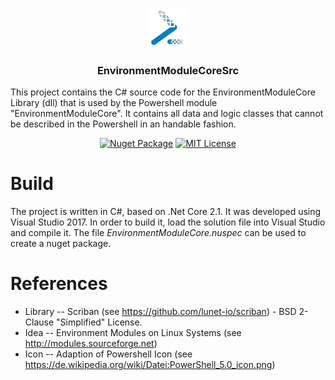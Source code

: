 <p align="center">
  <img src="https://github.com/MarcusWalther/EnvironmentModuleCoreSrc/blob/master/Icon.png?raw=true" height="64">
  <h3 align="center">EnvironmentModuleCoreSrc</h3>
  <p align="left">This project contains the C# source code for the EnvironmentModuleCore Library (dll) that is used by the Powershell module "EnvironmentModuleCore". It contains all data and logic classes that cannot be described in the Powershell in an handable fashion.<p>
  <p align="center"><a href="https://www.nuget.org/packages/EnvironmentModuleCore/"><img src="https://img.shields.io/nuget/v/EnvironmentModuleCore.svg" alt="Nuget Package"></a> <a href="https://github.com/MarcusWalther/EnvironmentModuleCoreSrc/blob/master/LICENSE.md"><img src="https://img.shields.io/badge/License-MIT-yellow.svg" alt="MIT License"></a></p>
</p>

# Build
The project is written in C#, based on .Net Core 2.1. It was developed using Visual Studio 2017. In order to build it, load the solution file into Visual Studio and compile it. The file *EnvironmentModuleCore.nuspec* can be used to create a nuget package.

# References
* Library -- Scriban (see https://github.com/lunet-io/scriban) - BSD 2-Clause "Simplified" License.
* Idea -- Environment Modules on Linux Systems (see http://modules.sourceforge.net)
* Icon -- Adaption of Powershell Icon (see https://de.wikipedia.org/wiki/Datei:PowerShell_5.0_icon.png)
